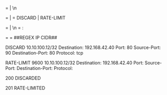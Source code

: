 
<Request> = <method> | <method> \n <parameters>

<method> = <methodName> <args> | <methodName>
<methodName> = DISCARD | RATE-LIMIT <LimitSpecifier>

<parameterS> = <parameter> | <parameter> \n <parameterS>
<parameter> = <key>: <value>

<args> = <ipcidr>
<ipcidr> = ##REGEX IP CIDR##










DISCARD 10.10.100.12/32
Destination: 192.168.42.40
Port: 80
Source-Port: 90
Destination-Port: 80
Protocol: tcp

RATE-LIMIT 9600 10.10.100.12/32
Destination: 192.168.42.40
Port:
Source-Port:
Destination-Port:
Protocol:



200 DISCARDED

201 RATE-LIMITED
